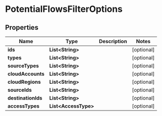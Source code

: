 

# PotentialFlowsFilterOptions


## Properties

| Name | Type | Description | Notes |
|------------ | ------------- | ------------- | -------------|
|**ids** | **List&lt;String&gt;** |  |  [optional] |
|**types** | **List&lt;String&gt;** |  |  [optional] |
|**sourceTypes** | **List&lt;String&gt;** |  |  [optional] |
|**cloudAccounts** | **List&lt;String&gt;** |  |  [optional] |
|**cloudRegions** | **List&lt;String&gt;** |  |  [optional] |
|**sourceIds** | **List&lt;String&gt;** |  |  [optional] |
|**destinationIds** | **List&lt;String&gt;** |  |  [optional] |
|**accessTypes** | **List&lt;AccessType&gt;** |  |  [optional] |



